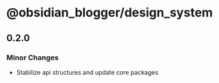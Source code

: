 # @obsidian_blogger/design_system

## 0.2.0

### Minor Changes

- Stabilize api structures and update core packages
